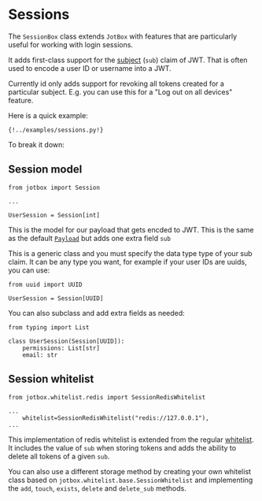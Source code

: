 # Sessions

The `SessionBox` class extends `JotBox` with features that
are particularly useful for working with login sessions.

It adds first-class support for the
[subject](https://tools.ietf.org/html/rfc7519#section-4.1.2) (`sub`) claim
of JWT. That is often used to encode a user ID or username into a JWT.

Currently id only adds support for revoking all tokens created for a 
particular subject. E.g. you can use this for a "Log out on all devices" feature.

Here is a quick example:

```python3
{!../examples/sessions.py!}
```

To break it down:

## Session model

```python3
from jotbox import Session

...

UserSession = Session[int]
```

This is the model for our payload that gets encded to JWT.
This is the same as the default [`Payload`](payload-model)
but adds one extra field `sub`

This is a generic class and you must specify the data type type of your sub claim.
It can be any type you want, for example if your user IDs are uuids, you can use:

```python3
from uuid import UUID

UserSession = Session[UUID]
```

You can also subclass and add extra fields as needed:

```python3
from typing import List

class UserSession(Session[UUID]):
    permissions: List[str]
    email: str
```


## Session whitelist

```
from jotbox.whitelist.redis import SessionRedisWhitelist

...
    whitelist=SessionRedisWhitelist("redis://127.0.0.1"),
...
```

This implementation of redis whitelist is extended from the regular [whitelist](whitelist-and-revoke-tokens).
It includes the value of `sub` when storing tokens and adds the ability to delete
all tokens of a given `sub`.

You can also use a different storage method by creating your own whitelist class
based on `jotbox.whitelist.base.SessionWhitelist` and implementing the
`add`, `touch`, `exists`, `delete` and `delete_sub` methods.

